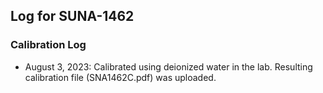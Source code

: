 ## Log for SUNA-1462

### Calibration Log
* August 3, 2023: Calibrated using deionized water in the lab. Resulting calibration file (SNA1462C.pdf) was uploaded.
